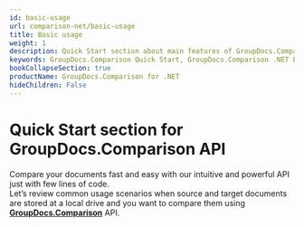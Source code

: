 ```yaml
---
id: basic-usage
url: comparison-net/basic-usage
title: Basic usage
weight: 1
description: Quick Start section about main features of GroupDocs.Comparison API, describes how to compare documents with just couple lines of code.
keywords: GroupDocs.Comparison Quick Start, GroupDocs.Comparison .NET Basic Usage, GroupDocs.Comparison Quick Start C#, GroupDocs.Comparison Get Started
bookCollapseSection: true
productName: GroupDocs.Comparison for .NET
hideChildren: False
---
```

# Quick Start section for GroupDocs.Comparison API

Compare your documents fast and easy with our intuitive and powerful API just with few lines of code.  
Let’s review common usage scenarios when source and target documents are stored at a local drive and you want to compare them using **[GroupDocs.Comparison](https://docs.groupdocs.com/products.groupdocs.com/comparison/net)** API.
